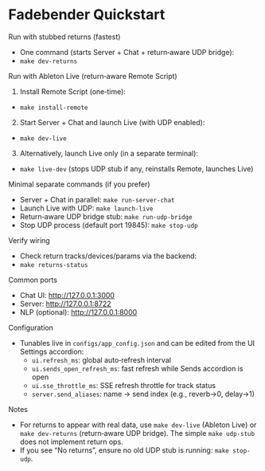 Fadebender Quickstart
=====================

Run with stubbed returns (fastest)
- One command (starts Server + Chat + return‑aware UDP bridge):
- `make dev-returns`

Run with Ableton Live (return‑aware Remote Script)
1) Install Remote Script (one‑time):
- `make install-remote`
2) Start Server + Chat and launch Live (with UDP enabled):
- `make dev-live`
3) Alternatively, launch Live only (in a separate terminal):
- `make live-dev` (stops UDP stub if any, reinstalls Remote, launches Live)

Minimal separate commands (if you prefer)
- Server + Chat in parallel: `make run-server-chat`
- Launch Live with UDP: `make launch-live`
- Return‑aware UDP bridge stub: `make run-udp-bridge`
- Stop UDP process (default port 19845): `make stop-udp`

Verify wiring
- Check return tracks/devices/params via the backend:
- `make returns-status`

Common ports
- Chat UI: http://127.0.0.1:3000
- Server: http://127.0.0.1:8722
- NLP (optional): http://127.0.0.1:8000

Configuration
- Tunables live in `configs/app_config.json` and can be edited from the UI Settings accordion:
  - `ui.refresh_ms`: global auto‑refresh interval
  - `ui.sends_open_refresh_ms`: fast refresh while Sends accordion is open
  - `ui.sse_throttle_ms`: SSE refresh throttle for track status
  - `server.send_aliases`: name → send index (e.g., reverb→0, delay→1)

Notes
- For returns to appear with real data, use `make dev-live` (Ableton Live) or `make dev-returns` (return‑aware UDP bridge). The simple `make udp-stub` does not implement return ops.
- If you see “No returns”, ensure no old UDP stub is running: `make stop-udp`.

